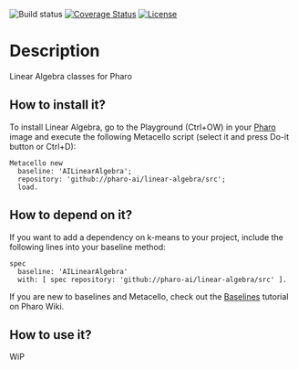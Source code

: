 ![Build status](https://github.com/pharo-ai/linear-algebra/workflows/CI/badge.svg)
[![Coverage Status](https://coveralls.io/repos/github/pharo-ai/linear-algebra/badge.svg?branch=master)](https://coveralls.io/github/pharo-ai/linear-algebra?branch=master)
[![License](https://img.shields.io/badge/license-MIT-blue.svg)](https://raw.githubusercontent.com/pharo-ai/linear-algebra/master/LICENSE)

# Description

Linear Algebra classes for Pharo

## How to install it?

To install Linear Algebra, go to the Playground (Ctrl+OW) in your [Pharo](https://pharo.org/) image and execute the following Metacello script (select it and press Do-it button or Ctrl+D):

```Smalltalk
Metacello new
  baseline: 'AILinearAlgebra';
  repository: 'github://pharo-ai/linear-algebra/src';
  load.
```

## How to depend on it?

If you want to add a dependency on k-means to your project, include the following lines into your baseline method:

```Smalltalk
spec
  baseline: 'AILinearAlgebra'
  with: [ spec repository: 'github://pharo-ai/linear-algebra/src' ].
```

If you are new to baselines and Metacello, check out the [Baselines](https://github.com/pharo-open-documentation/pharo-wiki/blob/master/General/Baselines.md) tutorial on Pharo Wiki.

## How to use it?

WiP
